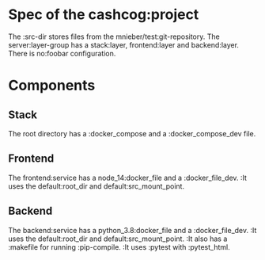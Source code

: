 # Spec of the cashcog:project

The :src-dir stores files from the mnieber/test:git-repository.
The server:layer-group has a stack:layer, frontend:layer and backend:layer.
There is no:foobar configuration.

# Components

## Stack

The root directory has a :docker_compose and a :docker_compose_dev file.

## Frontend

The frontend:service has a node_14:docker_file and a :docker_file_dev.
:It uses the default:root_dir and default:src_mount_point.

## Backend

The backend:service has a python_3.8:docker_file and a :docker_file_dev.
:It uses the default:root_dir and default:src_mount_point.
:It also has a :makefile for running :pip-compile.
:It uses :pytest with :pytest_html.
